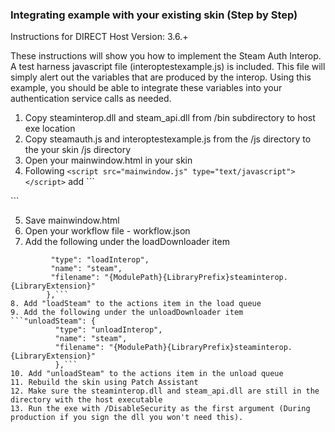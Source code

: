 ### Integrating example with your existing skin (Step by Step)

Instructions for DIRECT Host Version: 3.6.+

These instructions will show you how to implement the Steam Auth Interop. A test harness javascript file (interoptestexample.js) is included. This file will simply alert out the variables that are produced by the interop. Using this example, you should be able to integrate these variables into your authentication service calls as needed.

1. Copy steaminterop.dll and steam_api.dll from /bin subdirectory to host exe location
2. Copy steamauth.js and interoptestexample.js from the /js directory to the your skin /js directory
3. Open your mainwindow.html in your skin 
4. Following 
```<script src="mainwindow.js" type="text/javascript"></script>``` add ```<script src="/js/steamauth.js" type="text/javascript"></script>
<script src="/js/interoptestexample.js" type="text/javascript"></script>```
5. Save mainwindow.html
6. Open your workflow file - workflow.json
7. Add the following under the loadDownloader item
  ```"loadSteam": {
           "type": "loadInterop",
           "name": "steam",
           "filename": "{ModulePath}{LibraryPrefix}steaminterop.{LibraryExtension}"
          },```
8. Add "loadSteam" to the actions item in the load queue
9. Add the following under the unloadDownloader item
  ```"unloadSteam": {
            "type": "unloadInterop",
            "name": "steam",
            "filename": "{ModulePath}{LibraryPrefix}steaminterop.{LibraryExtension}"
            },```
10. Add "unloadSteam" to the actions item in the unload queue
11. Rebuild the skin using Patch Assistant
12.	Make sure the steaminterop.dll and steam_api.dll are still in the directory with the host executable
13.	Run the exe with /DisableSecurity as the first argument (During production if you sign the dll you won't need this).


